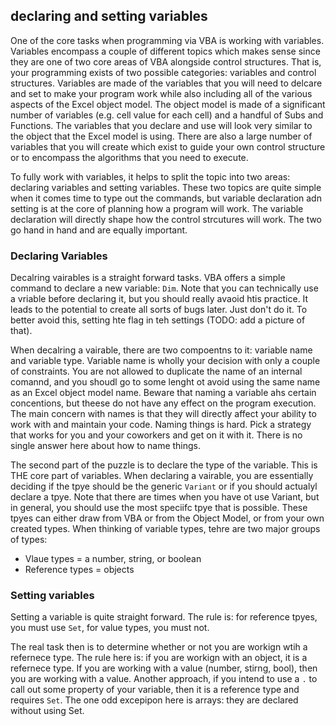 ## declaring and setting variables

One of the core tasks when programming via VBA is working with variables.  Variables encompass a couple of different topics which makes sense since they are one of two core areas of VBA alongside control structures.  That is, your programming exists of two possible categories: variables and control structures.  Variables are made of the variables that you will need to delcare and set to make your program work while also including all of the various aspects of the Excel object model.  The object model is made of a significant number of variables (e.g. cell value for each cell) and a handful of Subs and Functions.  The variables that you declare and use will look very similar to the object that the Excel model is using.  There are also a large number of variables that you will create which exist to guide your own control structure or to encompass the algorithms that you need to execute.

To fully work with variables, it helps to split the topic into two areas: declaring variables and setting variables.  These two topics are quite simple when it comes time to type out the commands, but variable declaration adn setting is at the core of planning how a program will work.  The variable declaration will directly shape how the control strcutures will work.  The two go hand in hand and are equally important.

### Declaring Variables

Decalring vairables is a straight forward tasks.  VBA offers a simple command to declare a new variable: `Dim`.  Note that you can technically use a vriable before declaring it, but you should really avaoid htis practice.  It leads to the potential to create all sorts of bugs later.  Just don't do it.  To better avoid this, setting hte flag in teh settings (TODO: add a picture of that).

When decalring a vairable, there are two compoentns to it: variable name and variable type.  Variable name is wholly your decision with only a couple of constraints.  You are not allowed to duplicate the name of an internal comannd, and you shoudl go to some lenght ot avoid using the same name as an Excel object model name.  Beware that naming a variable ahs certain concentions, but theese do not have any effect on the program execution.  The main concern with names is that they will directly affect your ability to work with and maintain your code.  Naming things is hard.  Pick a strategy that works for you and your coworkers and get on it with it.  There is no single answer here about how to name things.

The second part of the puzzle is to declare the type of the variable.  This is THE core part of variables.  When declaring a vairable, you are essentially deciding if the tpye should be the generic `Variant` or if you should actualyl declare a tpye.  Note that there are times when you have ot use Variant, but in general, you should use the most speciifc tpye that is possible.  These tpyes can either draw from VBA or from the Object Model, or from your own created types.  When thinking of variable types, tehre are two major groups of types:

- Vlaue types = a number, string, or boolean
- Reference types = objects

### Setting variables

Setting a variable is quite straight forward.  The rule is: for reference tpyes, you must use `Set`, for value types, you must not.

The real task then is to determine whether or not you are workign wtih a refernece type.  The rule here is: if you are workign with an object, it is a refernece type.  If you are working with a value (number, stirng, bool), then you are working with a value.  Another approach, if you intend to use a `.` to call out some property of your variable, then it is a reference type and requires `Set`.  The one odd excepipon here is arrays: they are declared without using Set.
